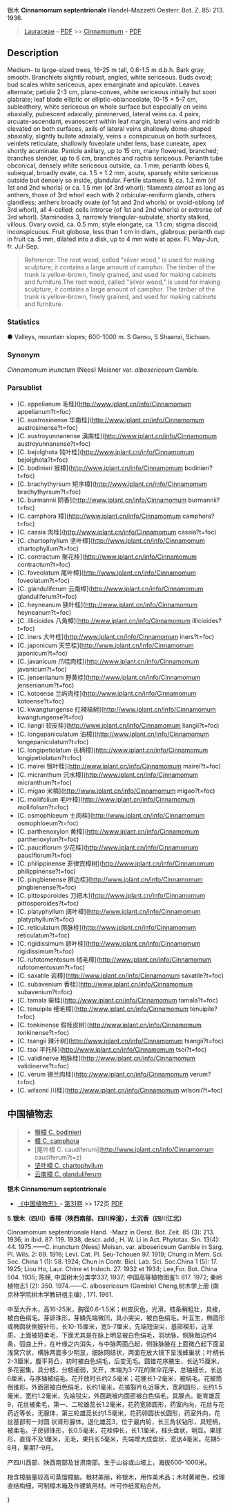 银木 **Cinnamomum septentrionale** Handel-Mazzetti Oesterr. Bot. Z. 85: 213. 1936.

> [Lauraceae](http://www.iplant.cn/info/Lauraceae?t=foc) - [PDF](http://www.iplant.cn/foc/pdf/Lauraceae.pdf) >> [Cinnamomum](http://www.iplant.cn/info/Cinnamomum?t=foc) - [PDF](http://www.iplant.cn/foc/pdf/Cinnamomum.pdf)

## Description

Medium- to large-sized trees, 16-25 m tall, 0.6-1.5 m d.b.h. Bark gray, smooth. Branchlets slightly robust, angled, white sericeous. Buds ovoid; bud scales white sericeous, apex emarginate and apiculate. Leaves alternate; petiole 2-3 cm, plano-convex, white sericeous initially but soon glabrate; leaf blade elliptic or elliptic-oblanceolate, 10-15 × 5-7 cm, subleathery, white sericeous on whole surface but especially on veins abaxially, pubescent adaxially, pinninerved, lateral veins ca. 4 pairs, arcuate-ascendant, evanescent within leaf margin, lateral veins and midrib elevated on both surfaces, axils of lateral veins shallowly dome-shaped abaxially, slightly bullate adaxially, veins ± conspicuous on both surfaces, veinlets reticulate, shallowly foveolate under lens, base cuneate, apex shortly acuminate. Panicle axillary, up to 15 cm, many flowered, branched; branches slender, up to 6 cm, branches and rachis sericeous. Perianth tube obconical, densely white sericeous outside, ca. 1 mm; perianth lobes 6, subequal, broadly ovate, ca. 1.5 × 1.2 mm, acute, sparsely white sericeous outside but densely so inside, glandular. Fertile stamens 9, ca. 1.2 mm (of 1st and 2nd whorls) or ca. 1.5 mm (of 3rd whorl); filaments almost as long as anthers, those of 3rd whorl each with 2 orbicular-reniform glands, others glandless; anthers broadly ovate (of 1st and 2nd whorls) or ovoid-oblong (of 3rd whorl), all 4-celled; cells introrse (of 1st and 2nd whorls) or extrorse (of 3rd whorl). Staminodes 3, narrowly triangular-subulate, shortly stalked, villous. Ovary ovoid, ca. 0.5 mm; style elongate, ca. 1.1 cm; stigma discoid, inconspicuous. Fruit globose, less than 1 cm in diam., glabrous; perianth cup in fruit ca. 5 mm, dilated into a disk, up to 4 mm wide at apex. Fl. May-Jun, fr. Jul-Sep.

> Reference: 
> The root wood, called \"silver wood,\" is used for making sculpture; it contains a large amount of camphor. The timber of the trunk is yellow-brown, finely grained, and used for making cabinets and furniture.The root wood, called \"silver wood,\" is used for making sculpture; it contains a large amount of camphor. The timber of the trunk is yellow-brown, finely grained, and used for making cabinets and furniture.

### Statistics
● Valleys, mountain slopes; 600-1000 m. S Gansu, S Shaanxi, Sichuan.

### Synonym
*Cinnamomum inunctum* (Nees) Meisner var. *albosericeum* Gamble.


### Parsublist

* [C.  appelianum  毛桂](http://www.iplant.cn/info/Cinnamomum appelianum?t=foc)
* [C.  austrosinense  华南桂](http://www.iplant.cn/info/Cinnamomum austrosinense?t=foc)
* [C.  austroyunnanense  滇南桂](http://www.iplant.cn/info/Cinnamomum austroyunnanense?t=foc)
* [C.  bejolghota  钝叶桂](http://www.iplant.cn/info/Cinnamomum bejolghota?t=foc)
* [C.  bodinieri  猴樟](http://www.iplant.cn/info/Cinnamomum bodinieri?t=foc)
* [C.  brachythyrsum  短序樟](http://www.iplant.cn/info/Cinnamomum brachythyrsum?t=foc)
* [C.  burmannii  阴香](http://www.iplant.cn/info/Cinnamomum burmannii?t=foc)
* [C.  camphora  樟](http://www.iplant.cn/info/Cinnamomum camphora?t=foc)
* [C.  cassia  肉桂](http://www.iplant.cn/info/Cinnamomum cassia?t=foc)
* [C.  chartophyllum  坚叶樟](http://www.iplant.cn/info/Cinnamomum chartophyllum?t=foc)
* [C.  contractum  聚花桂](http://www.iplant.cn/info/Cinnamomum contractum?t=foc)
* [C.  foveolatum  尾叶樟](http://www.iplant.cn/info/Cinnamomum foveolatum?t=foc)
* [C.  glanduliferum  云南樟](http://www.iplant.cn/info/Cinnamomum glanduliferum?t=foc)
* [C.  heyneanum  狭叶桂](http://www.iplant.cn/info/Cinnamomum heyneanum?t=foc)
* [C.  illicioides  八角樟](http://www.iplant.cn/info/Cinnamomum illicioides?t=foc)
* [C.  iners  大叶桂](http://www.iplant.cn/info/Cinnamomum iners?t=foc)
* [C.  japonicum  天竺桂](http://www.iplant.cn/info/Cinnamomum japonicum?t=foc)
* [C.  javanicum  爪哇肉桂](http://www.iplant.cn/info/Cinnamomum javanicum?t=foc)
* [C.  jensenianum  野黄桂](http://www.iplant.cn/info/Cinnamomum jensenianum?t=foc)
* [C.  kotoense  兰屿肉桂](http://www.iplant.cn/info/Cinnamomum kotoense?t=foc)
* [C.  kwangtungense  红辣槁树](http://www.iplant.cn/info/Cinnamomum kwangtungense?t=foc)
* [C.  liangii  软皮桂](http://www.iplant.cn/info/Cinnamomum liangii?t=foc)
* [C.  longepaniculatum  油樟](http://www.iplant.cn/info/Cinnamomum longepaniculatum?t=foc)
* [C.  longipetiolatum  长柄樟](http://www.iplant.cn/info/Cinnamomum longipetiolatum?t=foc)
* [C.  mairei  银叶桂](http://www.iplant.cn/info/Cinnamomum mairei?t=foc)
* [C.  micranthum  沉水樟](http://www.iplant.cn/info/Cinnamomum micranthum?t=foc)
* [C.  migao  米槁](http://www.iplant.cn/info/Cinnamomum migao?t=foc)
* [C.  mollifolium  毛叶樟](http://www.iplant.cn/info/Cinnamomum mollifolium?t=foc)
* [C.  osmophloeum  土肉桂](http://www.iplant.cn/info/Cinnamomum osmophloeum?t=foc)
* [C.  parthenoxylon  黄樟](http://www.iplant.cn/info/Cinnamomum parthenoxylon?t=foc)
* [C.  pauciflorum  少花桂](http://www.iplant.cn/info/Cinnamomum pauciflorum?t=foc)
* [C.  philippinense  菲律宾樟树](http://www.iplant.cn/info/Cinnamomum philippinense?t=foc)
* [C.  pingbienense  屏边桂](http://www.iplant.cn/info/Cinnamomum pingbienense?t=foc)
* [C.  pittosporoides  刀把木](http://www.iplant.cn/info/Cinnamomum pittosporoides?t=foc)
* [C.  platyphyllum  阔叶樟](http://www.iplant.cn/info/Cinnamomum platyphyllum?t=foc)
* [C.  reticulatum  网脉桂](http://www.iplant.cn/info/Cinnamomum reticulatum?t=foc)
* [C.  rigidissimum  卵叶桂](http://www.iplant.cn/info/Cinnamomum rigidissimum?t=foc)
* [C.  rufotomentosum  绒毛樟](http://www.iplant.cn/info/Cinnamomum rufotomentosum?t=foc)
* [C.  saxatile  岩樟](http://www.iplant.cn/info/Cinnamomum saxatile?t=foc)
* [C.  subavenium  香桂](http://www.iplant.cn/info/Cinnamomum subavenium?t=foc)
* [C.  tamala  柴桂](http://www.iplant.cn/info/Cinnamomum tamala?t=foc)
* [C.  tenuipile  细毛樟](http://www.iplant.cn/info/Cinnamomum tenuipile?t=foc)
* [C.  tonkinense  假桂皮树](http://www.iplant.cn/info/Cinnamomum tonkinense?t=foc)
* [C.  tsangii  辣汁树](http://www.iplant.cn/info/Cinnamomum tsangii?t=foc)
* [C.  tsoi  平托桂](http://www.iplant.cn/info/Cinnamomum tsoi?t=foc)
* [C.  validinerve  粗脉桂](http://www.iplant.cn/info/Cinnamomum validinerve?t=foc)
* [C.  verum  锡兰肉桂](http://www.iplant.cn/info/Cinnamomum verum?t=foc)
* [C.  wilsonii  川桂](http://www.iplant.cn/info/Cinnamomum wilsonii?t=foc)

## 中国植物志

> * [猴樟  C.  bodinieri](Cinnamomum-bodinieri-猴樟.md)
> * [樟  C.  camphora](Cinnamomum-camphora-樟.md)
> * [尾叶樟  C.  caudiferum](http://www.iplant.cn/info/Cinnamomum caudiferum?t=z)
> * [坚叶樟  C.  chartophyllum](Cinnamomum-chartophyllum-坚叶樟.md)
> * [云南樟  C.  glanduliferum](Cinnamomum-glanduliferum-云南樟.md)

**银木 Cinnamomum septentrionale**

* [《中国植物志》](http://www.iplant.cn/frps)- [第31卷](http://www.iplant.cn/frps/vol/31) >> 172页 [PDF](http://www.iplant.cn/frps/pdf/31/172.PDF)

**5.银木（四川）香樟（陕西南部、四川梓潼），土沉香（四川江北）**

Cinnamomum septentrionale Hand. -Mazz in Oerst. Bot. Zeit. 85 (3): 213. 1936; in ibid. 87: 119. 1938, descr. add.; H. W. Li in Act. Phytotax. Sin. 13(4): 44. 1975.——C. inunctum (Nees) Meissn. var. albosericeum Gamble in Sarg. Pl. Wils. 2: 69. 1916; Levl. Cat. Pl. Seu-Tchouen 97. 1919; Chung in Mem. Sci. Soc. China 1 (1): 58. 1924; Chun in Contr. Biol. Lab. Sci. Soc.China 1 (5): 17. 1925; Liou Ho, Laur. Chine et lndoch. 27. 1932 et 1934; Lee,For. Bot. China 504. 1935; 陈嵘, 中国树木分类学337, 1937; 中国高等植物图鉴1: 817. 1972; 秦岭植物志1 (2): 350. 1974.——C. albosericeum (Gamble) Cheng,树木学上册 (南京林学院树木学教研组主编) , 171. 1961.

中至大乔木，高16-25米，胸径0.6-1.5米；树皮灰色，光滑。枝条稍粗壮，具棱，被白色绢毛。芽卵珠形，芽鳞先端微凹，具小突尖，被白色绢毛。叶互生，椭圆形或椭圆状倒披针形，长10-15厘米，宽5-7厘米，先端短渐尖，基部楔形，近革质，上面被短柔毛，下面尤其是在脉上明显被白色绢毛，羽状脉，侧脉每边约4条，弧曲上升，在叶缘之内消失，与中脉两面凸起，侧脉脉腋在上面微凸起下面呈浅窝穴状，横脉两面多少明显，细脉网结状，两面在放大镜下呈浅蜂巢状；叶柄长2-3厘米，腹平背凸，初时被白色绢毛，后变无毛。圆锥花序腋生，长达15厘米，多花密集，具分枝，分枝细弱，叉开，末端为3-7花的聚伞花序，总轴细长，长达6厘米，与序轴被绢毛。花开放时长约2.5毫米；花梗长1-2毫米，被绢毛。花被筒倒锥形，外面密被白色绢毛，长约1毫米，花被裂片6,近等大，宽卵圆形，长约1.5毫米，宽约1.2毫米，先端锐尖，外面疏被内面密被白色绢毛，具腺点。能育雄蕊9，花丝被柔毛，第一、二轮雄蕊长1.2毫米，花药宽卵圆形，药室内向，花丝与花药近等长，无腺体，第三轮雄蕊长约1.5毫米，花药卵圆状长圆形，药室外向，花丝基部有一对圆 状肾形腺体。退化雄蕊3，位于最内轮，长三角状钻形，具短柄，被柔毛。子房卵珠形，长0.5毫米，花柱伸长，长1.1厘米，柱头盘状，明显。果球形，直径不及1厘米，无毛，果托长5毫米，先端增大成盘状，宽达4毫米。花期5-6月，果期7-9月。

产四川西部、陕西南部及甘肃南部。生于山谷或山坡上，海拔600-1000米。

根含樟脑量较高可蒸馏樟脑。根材美丽，称银木，用作美术品；木材黄褐色，纹理直结构细，可制樟木箱及作建筑用材。叶可作纸浆粘合剂。


}